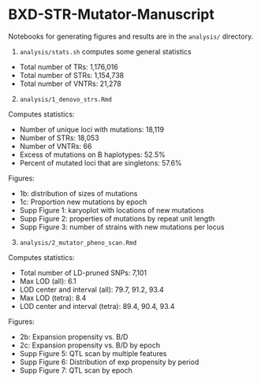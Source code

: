 # BXD-STR-Mutator-Manuscript

Notebooks for generating figures and results are in the `analysis/` directory.

1. `analysis/stats.sh` computes some general statistics
* Total number of TRs: 1,176,016
* Total number of STRs: 1,154,738
* Total number of VNTRs: 21,278

2. `analysis/1_denovo_strs.Rmd`

Computes statistics:
* Number of unique loci with mutations: 18,119
* Number of STRs: 18,053
* Number of VNTRs: 66
* Excess of mutations on B haplotypes: 52.5%
* Percent of mutated loci that are singletons: 57.6%

Figures:
* 1b: distribution of sizes of mutations
* 1c: Proportion new mutations by epoch
* Supp Figure 1: karyoplot with locations of new mutations
* Supp Figure 2: properties of mutations by repeat unit length
* Supp Figure 3: number of strains with new mutations per locus

3. `analysis/2_mutator_pheno_scan.Rmd`

Computes statistics:
* Total number of LD-pruned SNPs: 7,101
* Max LOD (all): 6.1
* LOD center and interval (all): 79.7, 91.2, 93.4
* Max LOD (tetra): 8.4
* LOD center and interval (tetra): 89.4, 90.4, 93.4

Figures:
* 2b: Expansion propensity vs. B/D
* 2c: Expansion propensity vs. B/D by epoch
* Supp Figure 5: QTL scan by multiple features
* Supp Figure 6: Distribution of exp propensity by period
* Supp Figure 7: QTL scan by epoch


